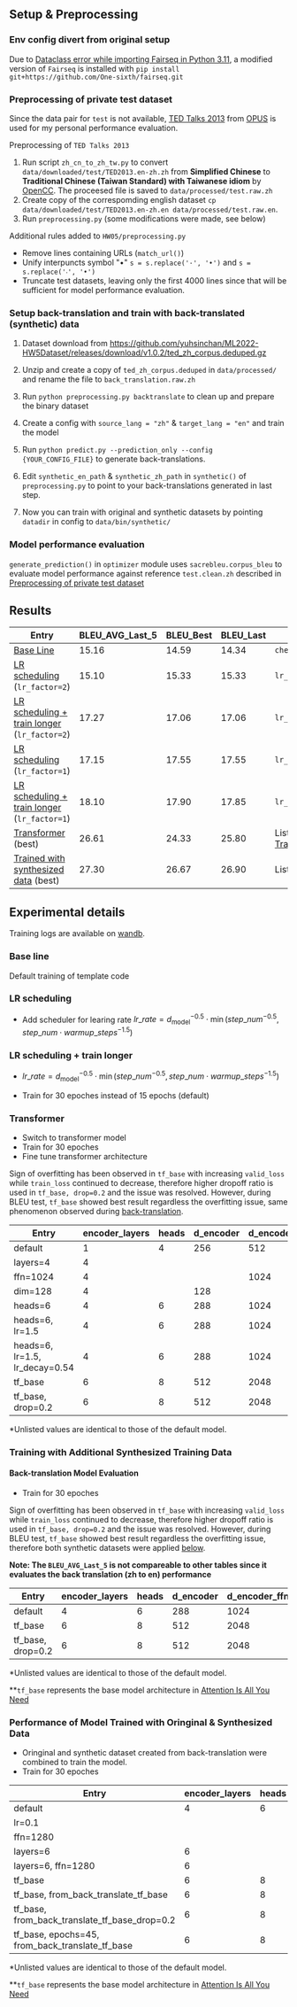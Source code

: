 ## Setup & Preprocessing

### Env config divert from original setup

Due to [Dataclass error while importing Fairseq in Python 3.11](https://github.com/facebookresearch/fairseq/issues/5012), a modified version of `Fairseq` is installed with `pip install git+https://github.com/One-sixth/fairseq.git`

### Preprocessing of private test dataset

Since the data pair for `test` is not available, [TED Talks 2013](https://object.pouta.csc.fi/OPUS-TED2013/v1.1/moses/en-zh.txt.zip) from [OPUS](https://opus.nlpl.eu/index.php) is used for my personal performance evaluation.

Preprocessing of `TED Talks 2013` 

1. Run script `zh_cn_to_zh_tw.py` to convert `data/downloaded/test/TED2013.en-zh.zh` from **Simplified Chinese** to **Traditional Chinese  (Taiwan Standard) with Taiwanese idiom** by [OpenCC](https://github.com/BYVoid/OpenCC). The proceesed file is saved to `data/processed/test.raw.zh`
2. Create copy of the correspomding english dataset `cp data/downloaded/test/TED2013.en-zh.en data/processed/test.raw.en`.
3. Run `preprocessing.py` (some modifications were made, see below)

Additional rules added to `HW05/preprocessing.py`
- Remove lines containing URLs (`match_url()`)
- Unify interpuncts symbol "•" `s = s.replace('·', '•')` and `s = s.replace('‧', '•')`
- Truncate test datasets, leaving only the first 4000 lines since that will be sufficient for model performance evaluation.

### Setup back-translation and train with back-translated (synthetic) data

1. Dataset download from https://github.com/yuhsinchan/ML2022-HW5Dataset/releases/download/v1.0.2/ted_zh_corpus.deduped.gz

2. Unzip and create a copy of `ted_zh_corpus.deduped` in `data/processed/` and rename the file to `back_translation.raw.zh`

3. Run `python preprocessing.py backtranslate` to clean up and prepare the binary dataset

4. Create a config with `source_lang = "zh"` & `target_lang = "en"` and train the model

5. Run `python predict.py --prediction_only --config {YOUR_CONFIG_FILE}` to generate back-translations.

6. Edit `synthetic_en_path` & `synthetic_zh_path` in `synthetic()` of `preprocessing.py` to point to your back-translations generated in last step.

7. Now you can train with original and synthetic datasets by pointing `datadir` in config to `data/bin/synthetic/`

### Model performance evaluation

`generate_prediction()` in `optimizer` module uses `sacrebleu.corpus_bleu` to evaluate model performance against reference `test.clean.zh` described in [Preprocessing of private test dataset](#preprocessing-of-private-test-dataset)

## Results

| Entry      | BLEU_AVG_Last_5 | BLEU_Best | BLEU_Last |`path`|
|------------|-----------------|-----------|-----------|------|
| [Base Line](#base-line) | 15.16 | 14.59 | 14.34 |`checkpoints/rnn`|
| [LR scheduling](#lr-scheduling) (`lr_factor=2`) | 15.10 | 15.33 | 15.33 |`lr_scheduler` |
| [LR scheduling + train longer](#lr-scheduling--train-longer) (`lr_factor=2`) | 17.27 | 17.06 | 17.06 |`lr_scheduler_30ep` |
| [LR scheduling](#lr-scheduling) (`lr_factor=1`) | 17.15 | 17.55 | 17.55 |`lr_scheduler` |
| [LR scheduling + train longer](#lr-scheduling--train-longer) (`lr_factor=1`) | 18.10 | 17.90 | 17.85 |`lr_scheduler_30ep` |
| [Transformer](#transformer) (best) | 26.61 | 24.33 | 25.80 | Listed in [Transformer](#transformer) |
| [Trained with synthesized data](#training-with-additional-synthesized-training-data) (best) | 27.30 | 26.67 | 26.90 | Listed in [Synthetic](#performance-of-model-trained-with-oringinal--synthesized-data) |

## Experimental details

Training logs are available on [wandb](https://wandb.ai/yyrliu/hw5.seq2seq/overview?workspace=user-yyrliu).

### Base line
Default training of template code

### LR scheduling
- Add scheduler for learing rate
$`lr\_rate = d_{\text{model}}^{-0.5}\cdot\min({step\_num}^{-0.5},{step\_num}\cdot{warmup\_steps}^{-1.5})`$

### LR scheduling + train longer
- $`lr\_rate = d_{\text{model}}^{-0.5}\cdot\min({step\_num}^{-0.5},{step\_num}\cdot{warmup\_steps}^{-1.5})`$

- Train for 30 epoches instead of 15 epochs (default)

### Transformer
- Switch to transformer model
- Train for 30 epoches
- Fine tune transformer architecture

Sign of overfitting has been observed in `tf_base` with increasing `valid_loss` while `train_loss` continued to decrease, therefore higher dropoff ratio is used in `tf_base, drop=0.2` and the issue was resolved. However, during BLEU test, `tf_base` showed best result regardless the overfitting issue, same phenomenon observed during [back-translation](#back-translation-model-evaluation).

| Entry           | encoder_layers | heads | d_encoder | d_encoder_ffn | d_encoder | d_decoder_ffn | dropout | lr_factor | lr_decay | BLEU_AVG_Last_5 | `path` |
|-----------------|----------------|-------|-----------|---------------|-----------|---------------|---------|-----------|----------|-----------------|--------|
| default         | 1 | 4 | 256 | 512 | 256 | 1024 | 0.3 | 1.0 | 0.5 | 15.46 | `transformer` |
| layers=4        | 4 | | | | | | 0.1 | | | 22.18 | `transformer_layers4` |
| ffn=1024        | 4 | | | 1024 | | | 0.1 | | | 22.92 | `transformer_ffn1024` |
| dim=128         | 4 | | 128 | | 128 | 512 | 0.1 | | | 19.63 | `transformer_d128` |
| heads=6         | 4 | 6 | 288 | 1024 | 288 | | 0.1 | | | 23.26 | `transformer_head6` |
| heads=6, lr=1.5 | 4 | 6 | 288 | 1024 | 288 | | 0.1 | 1.5 | | 23.50 | `transformer_head6_lr15` |
| heads=6, lr=1.5, lr_decay=0.54 | 4 | 6 | 288 | 1024 | 288 | | 0.1 | 1.5 | 0.54 | 23.26 | `transformer_head6_lr15_decay-54` |
| tf_base         | 6 | 8 | 512 | 2048 | 512 | 2048 | 0.1 | | | 26.61 | `transformer_base` |
| tf_base, drop=0.2 | 6 | 8 | 512 | 2048 | 512 | 2048 | 0.2 | | | 25.50 | `transformer_base_drop02` |

*Unlisted values are identical to those of the default model.

### Training with Additional Synthesized Training Data

#### Back-translation Model Evaluation

- Train for 30 epoches

Sign of overfitting has been observed in `tf_base` with increasing `valid_loss` while `train_loss` continued to decrease, therefore higher dropoff ratio is used in `tf_base, drop=0.2` and the issue was resolved. However, during BLEU test, `tf_base` showed best result regardless the overfitting issue, therefore both synthetic datasets were applied [below](#performance-of-model-trained-with-oringinal--synthesized-data).

**Note: The `BLEU_AVG_Last_5` is not compareable to other tables since it evaluates the back translation (zh to en) performance**

| Entry            | encoder_layers | heads | d_encoder | d_encoder_ffn | d_encoder | d_decoder_ffn | dropout | lr_factor | lr_decay | BLEU_AVG_Last_5 | `path` |
|------------------|----------------|-------|-----------|---------------|-----------|---------------|---------|-----------|----------|-----------------|--------|
| default          | 4 | 6 | 288 | 1024 | 288 | 1024 | 0.1 | 1.5 | 0.5 | 18.64 | `back_translate` |
| tf_base          | 6 | 8 | 512 | 2048 | 512 | 2048 | | | | 23.79 | `back_translate_base` |
| tf_base, drop=0.2 | 6 | 8 | 512 | 2048 | 512 | 2048 | 0.2 | | | 23.50 | `back_translate_base_drop02` |

*Unlisted values are identical to those of the default model.

**`tf_base` represents the base model architecture in [Attention Is All You Need](https://arxiv.org/pdf/1706.03762.pdf) 

### Performance of Model Trained with Oringinal & Synthesized Data

- Oringinal and synthetic dataset created from back-translation were combined to train the model.
- Train for 30 epoches

| Entry              | encoder_layers | heads | d_encoder | d_encoder_ffn | d_encoder | d_decoder_ffn | dropout | lr_factor | lr_decay | synthetic_data_model | BLEU_AVG_Last_5 | `path` |
|--------------------|----------------|-------|-----------|---------------|-----------|---------------|---------|-----------|----------|----------------------|-----------------|--------|
| default            | 4 | 6 | 288 | 1024 | 288 | 1024 | 0.1 | 1.5 | 0.5 | `back_translate` | 23.79 | `synthetic` |
| lr=0.1             | | | | | | | | 0.1 | | `back_translate` | 23.86 | `synthetic_lr10` |
| ffn=1280           | | | | 1280 | | 1280 | | | | `back_translate` | 24.62 | `synthetic_ffn1280` |
| layers=6           | 6 | | | | | | | | | `back_translate` | 24.37 | `synthetic_layers6` |
| layers=6, ffn=1280 | 6 | | | 1280 | | 1280 | | | | `back_translate` | 24.62 | `synthetic_layers6` |
| tf_base            | 6 | 8 | 512 | 2048 | 512 | 2048 | | | | `back_translate` | 26.56 | `synthetic_base` |
| tf_base, from_back_translate_tf_base | 6 | 8 | 512 | 2048 | 512 | 2048 | | | | `back_translate_base` | 27.30 | `synthetic_base_from_bt_base` |
| tf_base, from_back_translate_tf_base_drop=0.2 | 6 | 8 | 512 | 2048 | 512 | 2048 | | | | `back_translate_base_drop02` | 27.02 | `synthetic_base_from_bt_base_drop02` |
| tf_base, epochs=45, from_back_translate_tf_base | 6 | 8 | 512 | 2048 | 512 | 2048 | | | | `back_translate_base` | 28.33 | `synthetic_base_from_bt_base` |

*Unlisted values are identical to those of the default model.

**`tf_base` represents the base model architecture in [Attention Is All You Need](https://arxiv.org/pdf/1706.03762.pdf) 
